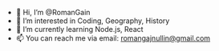- 👋 Hi, I’m @RomanGain
- 👀 I’m interested in Coding, Geography, History
- 🌱 I’m currently learning Node.js, React
- 📫 You can reach me via email: romangajnullin@gmail.com

<!---
RomanGain/RomanGain is a ✨ special ✨ repository because its `README.md` (this file) appears on your GitHub profile.
You can click the Preview link to take a look at your changes.
--->
